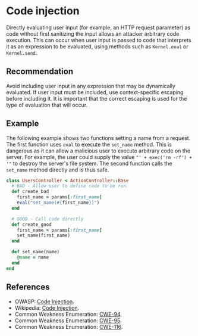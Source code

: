 # Code injection
Directly evaluating user input (for example, an HTTP request parameter) as code without first sanitizing the input allows an attacker arbitrary code execution. This can occur when user input is passed to code that interprets it as an expression to be evaluated, using methods such as `Kernel.eval` or `Kernel.send`.


## Recommendation
Avoid including user input in any expression that may be dynamically evaluated. If user input must be included, use context-specific escaping before including it. It is important that the correct escaping is used for the type of evaluation that will occur.


## Example
The following example shows two functions setting a name from a request. The first function uses `eval` to execute the `set_name` method. This is dangerous as it can allow a malicious user to execute arbitrary code on the server. For example, the user could supply the value `"' + exec('rm -rf') + '"` to destroy the server's file system. The second function calls the `set_name` method directly and is thus safe.


```ruby
class UsersController < ActionController::Base
  # BAD - Allow user to define code to be run.
  def create_bad
    first_name = params[:first_name]
    eval("set_name(#{first_name})")
  end

  # GOOD - Call code directly
  def create_good
    first_name = params[:first_name]
    set_name(first_name)
  end

  def set_name(name)
    @name = name
  end
end

```

## References
* OWASP: [Code Injection](https://www.owasp.org/index.php/Code_Injection).
* Wikipedia: [Code Injection](https://en.wikipedia.org/wiki/Code_injection).
* Common Weakness Enumeration: [CWE-94](https://cwe.mitre.org/data/definitions/94.html).
* Common Weakness Enumeration: [CWE-95](https://cwe.mitre.org/data/definitions/95.html).
* Common Weakness Enumeration: [CWE-116](https://cwe.mitre.org/data/definitions/116.html).
